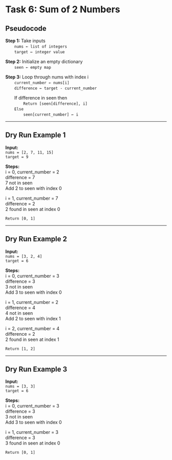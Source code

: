 # Task 6: Sum of 2 Numbers

## Pseudocode

**Step 1:** Take inputs  
  `nums ← list of integers`  
  `target ← integer value`  

**Step 2:** Initialize an empty dictionary  
  `seen ← empty map`

**Step 3:** Loop through nums with index i  
  `current_number ← nums[i]`  
  `difference ← target - current_number`  

  If difference in seen then  
    `Return [seen[difference], i]`  
  `Else`  
    `seen[current_number] ← i`  

---
## Dry Run Example 1

**Input:**  
`nums = [2, 7, 11, 15]`  
`target = 9`  

**Steps:**  
i = 0, current_number = 2  
difference = 7  
7 not in seen  
Add 2 to seen with index 0  

i = 1, current_number = 7  
difference = 2  
2 found in seen at index 0  

`Return [0, 1]`

---

## Dry Run Example 2

**Input:**  
`nums = [3, 2, 4]`  
`target = 6`  

**Steps:**  
i = 0, current_number = 3  
difference = 3  
3 not in seen  
Add 3 to seen with index 0  

i = 1, current_number = 2  
difference = 4  
4 not in seen  
Add 2 to seen with index 1  

i = 2, current_number = 4  
difference = 2  
2 found in seen at index 1  

`Return [1, 2]`

---

## Dry Run Example 3

**Input:**  
`nums = [3, 3]`  
`target = 6`  

**Steps:**  
i = 0, current_number = 3  
difference = 3  
3 not in seen  
Add 3 to seen with index 0  

i = 1, current_number = 3  
difference = 3  
3 found in seen at index 0  

`Return [0, 1]`
